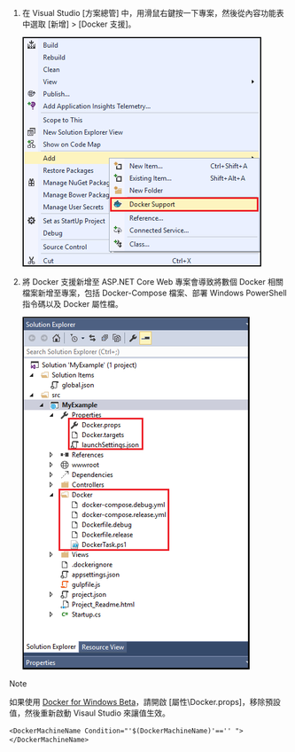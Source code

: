 1. 在 Visual Studio [方案總管] 中，用滑鼠右鍵按一下專案，然後從內容功能表中選取 [新增] > [Docker 支援]。
   
    ![新增 Docker 支援內容功能表](media/vs-azure-tools-docker-add-docker-support/docker-support-context-menu.png)
2. 將 Docker 支援新增至 ASP.NET Core Web 專案會導致將數個 Docker 相關檔案新增至專案，包括 Docker-Compose 檔案、部署 Windows PowerShell 指令碼以及 Docker 屬性檔。 
   
    ![Docker 檔案已新增至專案](media/vs-azure-tools-docker-add-docker-support/docker-files-added.png)

> [!NOTE]
> 如果使用 [Docker for Windows Beta](https://beta.docker.com)，請開啟 [屬性\Docker.props]，移除預設值，然後重新啟動 Visaul Studio 來讓值生效。
> 
> ```
> <DockerMachineName Condition="'$(DockerMachineName)'=='' "></DockerMachineName>
> ```
> 



<!--HONumber=Nov16_HO3-->


